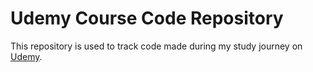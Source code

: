 # Udemy Course Code Repository

This repository is used to track code made during my study journey on [Udemy](https://www.udemy.com/).

